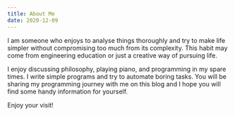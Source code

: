 ```yaml
---
title: About Me
date: 2020-12-09
---
```


I am someone who enjoys to analyse things thoroughly and try to make life simpler without compromising too much from its complexity. This habit may come from engineering education or just a creative way of pursuing life.

I enjoy discussing philosophy, playing piano, and programming in my spare times. I write simple programs and try to automate boring tasks. You will be sharing my programming journey with me on this blog and I hope you will find some handy information for yourself.

Enjoy your visit!